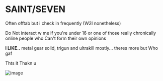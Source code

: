 # SAINT/SEVEN

Often offtab but i check in frequently (W2I nonetheless)

Do Not interact w me if you're under 16 or one of those really chronically online people who Can't form their own opinions

**I LIKE..** metal gear solid, trigun and ultrakill mostly... theres more but Who gaf

Thts it Thakn u

![image](https://files.catbox.moe/3340il.gif)

